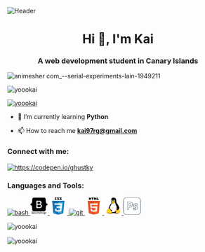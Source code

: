 
![Header](https://64.media.tumblr.com/f7cc6020ba8f242dfdf9750d154a6fb2/tumblr_os4fmc1oiM1vy2tgqo9_1280.jpg)
<h1 align="center">Hi 👋, I'm Kai</h1>
<h3 align="center">A web development student in Canary Islands</h3>

![animesher com_--serial-experiments-lain-1949211](https://github.com/YoooKai/YoooKai/assets/145053705/cea1556b-b2f4-4be9-a894-62bba5a7f052)


<p align="left"> <img src="https://komarev.com/ghpvc/?username=yoookai&label=Profile%20views&color=0e75b6&style=flat" alt="yoookai" /> </p>

<p align="left"> <a href="https://github.com/ryo-ma/github-profile-trophy"><img src="https://github-profile-trophy.vercel.app/?username=yoookai" alt="yoookai" /></a> </p>

- 🌱 I’m currently learning **Python**

- 📫 How to reach me **kai97rg@gmail.com**

<h3 align="left">Connect with me:</h3>
<p align="left">
<a href="https://codepen.io/https://codepen.io/ghustky" target="blank"><img align="center" src="https://raw.githubusercontent.com/rahuldkjain/github-profile-readme-generator/master/src/images/icons/Social/codepen.svg" alt="https://codepen.io/ghustky" height="30" width="40" /></a>
</p>

<h3 align="left">Languages and Tools:</h3>
<p align="left"> <a href="https://www.gnu.org/software/bash/" target="_blank" rel="noreferrer"> <img src="https://www.vectorlogo.zone/logos/gnu_bash/gnu_bash-icon.svg" alt="bash" width="40" height="40"/> </a> <a href="https://getbootstrap.com" target="_blank" rel="noreferrer"> <img src="https://raw.githubusercontent.com/devicons/devicon/master/icons/bootstrap/bootstrap-plain-wordmark.svg" alt="bootstrap" width="40" height="40"/> </a> <a href="https://www.w3schools.com/css/" target="_blank" rel="noreferrer"> <img src="https://raw.githubusercontent.com/devicons/devicon/master/icons/css3/css3-original-wordmark.svg" alt="css3" width="40" height="40"/> </a> <a href="https://git-scm.com/" target="_blank" rel="noreferrer"> <img src="https://www.vectorlogo.zone/logos/git-scm/git-scm-icon.svg" alt="git" width="40" height="40"/> </a> <a href="https://www.w3.org/html/" target="_blank" rel="noreferrer"> <img src="https://raw.githubusercontent.com/devicons/devicon/master/icons/html5/html5-original-wordmark.svg" alt="html5" width="40" height="40"/> </a> <a href="https://www.linux.org/" target="_blank" rel="noreferrer"> <img src="https://raw.githubusercontent.com/devicons/devicon/master/icons/linux/linux-original.svg" alt="linux" width="40" height="40"/> </a> <a href="https://www.photoshop.com/en" target="_blank" rel="noreferrer"> <img src="https://raw.githubusercontent.com/devicons/devicon/master/icons/photoshop/photoshop-line.svg" alt="photoshop" width="40" height="40"/> </a> </p>

<p><img align="center" src="https://github-readme-stats.vercel.app/api/top-langs?username=yoookai&show_icons=true&locale=en&layout=compact" alt="yoookai" /></p>

<p><img align="center" src="https://github-readme-streak-stats.herokuapp.com/?user=yoookai&" alt="yoookai" /></p>
